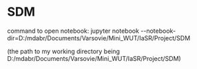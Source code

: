 # SDM

command to open notebook:
jupyter notebook --notebook-dir=D:/mdabr/Documents/Varsovie/Mini_WUT/IaSR/Project/SDM

(the path to my working directory being D:/mdabr/Documents/Varsovie/Mini_WUT/IaSR/Project/SDM)